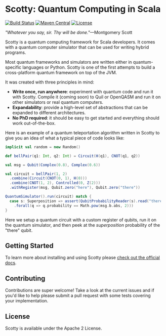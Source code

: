 # Scotty: Quantum Computing in Scala

[![Build Status](https://travis-ci.org/entangled-xyz/scotty.svg?branch=master)](https://travis-ci.org/entangled-xyz/scotty) [![Maven Central](https://maven-badges.herokuapp.com/maven-central/xyz.entangled/scotty_2.12/badge.svg)](https://maven-badges.herokuapp.com/maven-central/xyz.entangled/scotty_2.12) [![License](https://img.shields.io/badge/License-Apache%202.0-blue.svg)](https://github.com/gitbucket/gitbucket/blob/master/LICENSE)

*"Whatever you say, sir. Thy will be done."*—Montgomery Scott

Scotty is a quantum computing framework for Scala developers. It comes with a quantum computer simulator that can be used for writing hybrid programs.

Most quantum frameworks and simulators are written either in quantum-specific languages or Python. Scotty is one of the first attempts to build a cross-platform quantum framework on top of the JVM.

It was created with three principles in mind:

- **Write once, run anywhere**: experiment with quantum code and run it with Scotty. Compile it (coming soon) to Quil or OpenQASM and run it on other simulators or real quantum computers.
- **Expandability**: provide a high-level set of abstractions that can be expanded to different architectures.
- **No PhD required**: it should be easy to get started and everything should work out-of-the-box.

Here is an example of a quantum teleportation algorithm written in Scotty to give you an idea of what a typical piece of code looks like:

```scala
implicit val random = new Random()

def bellPair(q1: Int, q2: Int) = Circuit(H(q1), CNOT(q1, q2))

val msg = Qubit(Complex(0.8), Complex(0.6))

val circuit = bellPair(1, 2)
  .combine(Circuit(CNOT(0, 1), H(0)))
  .combine(CNOT(1, 2), Controlled(0, Z(2)))
  .withRegister(msg, Qubit.zero("here"), Qubit.zero("there"))

QuantumSimulator().run(circuit) match {
  case s: Superposition => assert(QubitProbabilityReader(s).read("there")
    .forall(q => q.probability == Math.pow(msg.b.abs, 2)))
}
```

Here we setup a quantum circuit with a custom register of qubits, run it on the quantum simulator, and then peek at the *superposition* probability of the "there" qubit.

## Getting Started

To learn more about installing and using Scotty please [check out the official docs](https://www.entangled.xyz/scotty/).

## Contributing

Contributions are super welcome! Take a look at the current issues and if you'd like to help please submit a pull request with some tests covering your implementation.

## License

Scotty is available under the Apache 2 License.